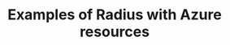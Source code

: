 ---
type: docs
title: "Examples of Radius with Azure resources"
linkTitle: "Azure"
description: "Example applications that showcase Radius' integration with Microsoft Azure"
weight: 300
---